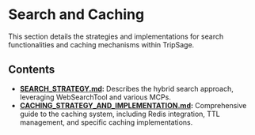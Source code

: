 # Search and Caching

This section details the strategies and implementations for search functionalities and caching mechanisms within TripSage.

## Contents

- **[SEARCH_STRATEGY.md](./SEARCH_STRATEGY.md):** Describes the hybrid search approach, leveraging WebSearchTool and various MCPs.
- **[CACHING_STRATEGY_AND_IMPLEMENTATION.md](./CACHING_STRATEGY_AND_IMPLEMENTATION.md):** Comprehensive guide to the caching system, including Redis integration, TTL management, and specific caching implementations.
